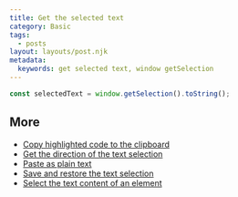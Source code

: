 ```yaml
---
title: Get the selected text
category: Basic
tags:
  - posts
layout: layouts/post.njk
metadata:
  keywords: get selected text, window getSelection
---
```


```js
const selectedText = window.getSelection().toString();
```

## More

* [Copy highlighted code to the clipboard](/copy-highlighted-code-to-the-clipboard)
* [Get the direction of the text selection](/get-the-direction-of-the-text-selection)
* [Paste as plain text](/paste-as-plain-text)
* [Save and restore the text selection](/save-and-restore-the-text-selection)
* [Select the text content of an element](/select-the-text-content-of-an-element)